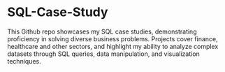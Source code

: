 # SQL-Case-Study
This Github repo showcases my SQL case studies, demonstrating proficiency in solving diverse business problems. Projects cover finance, healthcare and other sectors, and highlight my ability to analyze complex datasets through SQL queries, data manipulation, and visualization techniques.

